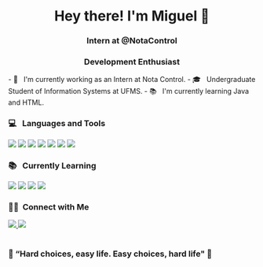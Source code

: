 <h1 align="center">Hey there! I'm Miguel 👋</h1>
<h3 align="center">Intern at @NotaControl</h3> 
<h3 align="center">Development Enthusiast</h3>

<div align="left">
  - 💼 &nbsp; I'm currently working as an Intern at Nota Control.
  - 🎓 &nbsp; Undergraduate Student of Information Systems at UFMS.
  - 📚 &nbsp; I'm currently learning Java and HTML.
</div>

<div>
  <h3> 💻 &nbsp; Languages and Tools </h3>
  <p>
    <img src="https://img.shields.io/badge/Python-14354C?style=for-the-badge&logo=python&logoColor=white" />
    <img src="https://img.shields.io/badge/C++-00599C?style=for-the-badge&logo=C%2B%2B&logoColor=white" />
    <img src="https://img.shields.io/badge/Java-ED8B00?style=for-the-badge&logo=java&logoColor=white" />
    <img src="https://img.shields.io/badge/C%23-239120?style=for-the-badge&logo=c-sharp&logoColor=white" />
    <img src="https://img.shields.io/badge/HTML5-E34F26?style=for-the-badge&logo=html5&logoColor=white" />
    <img src="https://img.shields.io/badge/CSS3-1572B6?style=for-the-badge&logo=css3&logoColor=white" />
    <img src="https://img.shields.io/badge/Bootstrap-563D7C?style=for-the-badge&logo=bootstrap&logoColor=white" />
  </p>

  <h3> 📚 &nbsp; Currently Learning</h3>
  <p>
    <img src="https://img.shields.io/badge/JavaScript-323330?style=for-the-badge&logo=javascript&logoColor=F7DF1E" />
    <img src="https://img.shields.io/badge/TypeScript-007ACC?style=for-the-badge&logo=typescript&logoColor=white" />
    <img src="https://img.shields.io/badge/Node.js-339933?style=for-the-badge&logo=nodedotjs&logoColor=white" />
    <img src="https://img.shields.io/badge/Angular-DD0031?style=for-the-badge&logo=angular&logoColor=white" />
  </p>
</div>

<div>
  <h3> 🤝🏻 &nbsp;Connect with Me </h3>
  <a href="https://www.linkedin.com/in/miguel-dos-santos-flores/" target="_blank">
    <img src="https://img.shields.io/badge/-LinkedIn-%230077B5?style=for-the-badge&logo=linkedin&logoColor=white" target="_blank">
  </a> 
  <a href="https://www.instagram.com/miguelsant.101/" target="_blank">
    <img src="https://img.shields.io/badge/Instagram-E4405F?style=for-the-badge&logo=instagram&logoColor=white" target="_blank"/>
  </a>
</div>

<br />
<div>
  <h3>🚀 “Hard choices, easy life. Easy choices, hard life" 🚀</h3>
</div>
